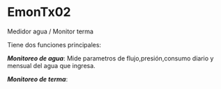 # EmonTx02
Medidor agua / Monitor terma

Tiene dos funciones principales:

***Monitoreo de agua***: Mide parametros de flujo,presión,consumo diario y mensual del agua que ingresa. 

***Monitoreo de terma***:
